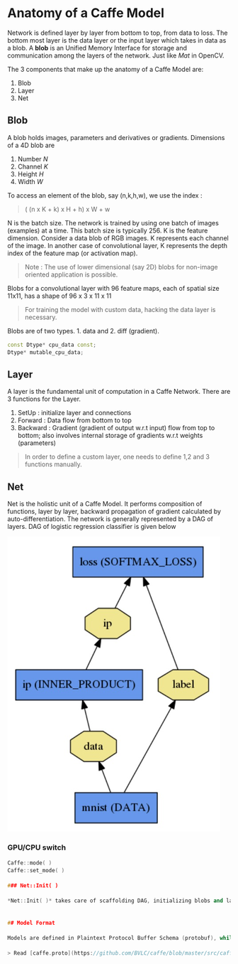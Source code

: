 # Anatomy of a Caffe Model

Network is defined layer by layer from bottom to top, from data to loss. The bottom most layer is the data layer or the input layer which takes in data as a blob. A **blob** is an Unified Memory Interface for storage and communication among the layers of the network. Just like *Mat* in OpenCV. 

The 3 components that make up the anatomy of a Caffe Model are:
1. Blob
2. Layer
3. Net

## Blob

A blob holds images, parameters and derivatives or gradients. Dimensions of a 4D blob are 
1. Number *N*
2. Channel *K*
3. Height *H*
4. Width *W*

To access an element of the blob, say (n,k,h,w), we use the index :
> ( (n x K + k) x H + h) x W + w

N is the batch size. The network is trained by using one batch of images (examples) at a time. This batch size is typically 256. K is the feature dimension. Consider a data blob of RGB images. K represents each channel of the image. In another case of convolutional layer, K represents the depth index of the feature map (or activation map). 

> Note : The use of lower dimensional (say 2D) blobs for non-image oriented application is possible.

Blobs for a convolutional layer with 96 feature maps, each of spatial size 11x11, has a shape of 96 x 3 x 11 x 11

> For training the model with custom data, hacking the data layer is necessary. 

Blobs are of two types. 1. data and 2. diff (gradient). 

```c++
const Dtype* cpu_data const;
Dtype* mutable_cpu_data;
```

## Layer

A layer is the fundamental unit of computation in a Caffe Network. There are 3 functions for the Layer. 

1. SetUp : initialize layer and connections
2. Forward : Data flow from bottom to top
3. Backward : Gradient (gradient of output w.r.t input) flow from top to bottom; also involves internal storage of gradients w.r.t weights (parameters)

> In order to define a custom layer, one needs to define 1,2 and 3 functions manually.

## Net

Net is the holistic unit of a Caffe Model. It performs composition of functions, layer by layer, backward propagation of gradient calculated by auto-differentiation. The network is generally represented by a DAG of layers. DAG of logistic regression classifier is given below

![DAG of layers](/img/logreg.jpg)

### GPU/CPU switch

```c++
Caffe::mode( )
Caffe::set_mode( )

### Net::Init( )

*Net::Init( )* takes care of scaffolding DAG, initializing blobs and layers. Each layer's setUp( ) function is called.


## Model Format

Models are defined in Plaintext Protocol Buffer Schema (protobuf), while trained models are serialized in Binary Protocol Buffer Schema (binaryproto) as .caffemodel files.

> Read [caffe.proto](https://github.com/BVLC/caffe/blob/master/src/caffe/proto/caffe.proto)